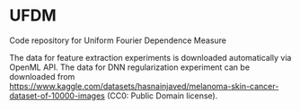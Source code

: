 # UFDM
Code repository for Uniform Fourier Dependence Measure

The data for feature extraction experiments is downloaded automatically via OpenML API.
The data for DNN regularization experiment can be downloaded from https://www.kaggle.com/datasets/hasnainjaved/melanoma-skin-cancer-dataset-of-10000-images (CC0: Public Domain license).

